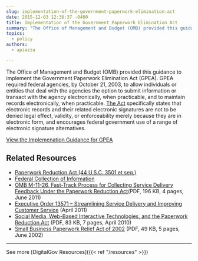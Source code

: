 ```yaml
---
slug: implementation-of-the-government-paperwork-elimination-act
date: 2015-12-03 12:36:37 -0400
title: Implementation of the Government Paperwork Elimination Act
summary: "The Office of Management and Budget (OMB) provided this guidance to implement the Government Paperwork Elimination Act (GPEA). GPEA required Federal agencies, by October 21, 2003, to allow individuals or entities that deal with the agencies the option to submit information or transact with the agency electronically, when practicable, and to maintain records electronically, when practicable."
topics:
  - policy
authors:
  - apiazza

---
```


The Office of Management and Budget (OMB) provided this guidance to implement the Government Paperwork Elimination Act (GPEA). GPEA required federal agencies, by October 21, 2003, to allow individuals or entities that deal with the agencies the option to submit information or transact with the agency electronically, when practicable, and to maintain records electronically, when practicable. [The Act](https://www.congress.gov/bill/105th-congress/senate-bill/2107/text) specifically states that electronic records and their related electronic signatures are not to be denied legal effect, validity, or enforceability merely because they are in electronic form, and encourages federal government use of a range of electronic signature alternatives.

[View the Implemenation Guidance for GPEA](https://obamawhitehouse.archives.gov/omb/fedreg_gpea2/)

## Related Resources

* [Paperwork Reduction Act (44 U.S.C. 3501 et seq.)](http://www.gpo.gov/fdsys/pkg/PLAW-104publ13/html/PLAW-104publ13.htm)
* [Federal Collection of Information](https://obamawhitehouse.archives.gov/omb/inforeg_infocoll/)
* [OMB M-11-26, Fast-Track Process for Collecting Service Delivery Feedback Under the Paperwork Reduction Act](https://www.whitehouse.gov/sites/whitehouse.gov/files/omb/memoranda/2011/m11-26.pdf)(PDF, 196 KB, 4 pages, June 2011)
* [Executive Order 13571 – Streamlining Service Delivery and Improving Customer Service](http://www.whitehouse.gov/the-press-office/2011/04/27/executive-order-streamlining-service-delivery-and-improving-customer-ser) (April 2011)
* [Social Media, Web-Based Interactive Technologies, and the Paperwork Reduction Act](https://obamawhitehouse.archives.gov/sites/default/files/omb/assets/inforeg/SocialMediaGuidance_04072010.pdf) (PDF, 83 KB, 7 pages, April 2010)
* [Small Business Paperwork Relief Act of 2002](https://www.sba.gov/category/advocacy-navigation-structure/regulatory-policy/small-business-statutes/small-business-paperwork-relief-act-2002) (PDF, 49 KB, 5 pages, June 2002)

* * *

See more [DigitalGov Resources]({{< ref "/resources" >}})
